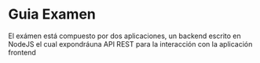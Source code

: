 # Guia Examen 

El exámen está compuesto por dos aplicaciones, un backend escrito en NodeJS el cual expondráuna API REST para la interacción con la aplicación frontend
